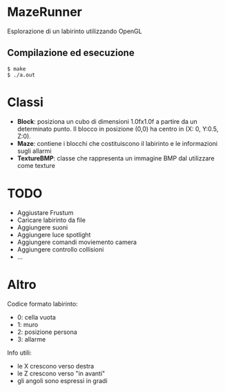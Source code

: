 # MazeRunner

Esplorazione di un labirinto utilizzando OpenGL

## Compilazione ed esecuzione

```
$ make
$ ./a.out
```

# Classi

- **Block**: posiziona un cubo di dimensioni 1.0fx1.0f a partire da un determinato punto. Il blocco in posizione (0,0) ha centro in (X: 0, Y:0.5, Z:0).
- **Maze**: contiene i blocchi che costituiscono il labirinto e le informazioni sugli allarmi
- **TextureBMP**: classe che rappresenta un immagine BMP dal utilizzare come texture

# TODO

- Aggiustare Frustum
- Caricare labirinto da file
- Aggiungere suoni
- Aggiungere luce spotlight
- Aggiungere comandi moviemento camera
- Aggiungere controllo collisioni
- ...

# Altro

Codice formato labirinto:

- 0: cella vuota
- 1: muro
- 2: posizione persona
- 3: allarme



Info utili:

- le X crescono verso destra
- le Z crescono verso "in avanti"
- gli angoli sono espressi in gradi